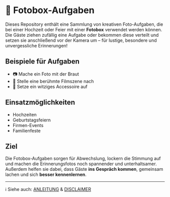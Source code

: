 # 📸 Fotobox-Aufgaben  

Dieses Repository enthält eine Sammlung von kreativen Foto-Aufgaben, die bei einer Hochzeit oder Feier mit einer **Fotobox** verwendet werden können. Die Gäste ziehen zufällig eine Aufgabe oder bekommen diese verteilt und setzen sie anschließend vor der Kamera um – für lustige, besondere und unvergessliche Erinnerungen!  

## Beispiele für Aufgaben  
- 📷 Mache ein Foto mit der Braut  
- 👯 Stelle eine berühmte Filmszene nach  
- 🎩 Setze ein witziges Accessoire auf  

## Einsatzmöglichkeiten  
- Hochzeiten  
- Geburtstagsfeiern  
- Firmen-Events  
- Familienfeste  

## Ziel  
Die Fotobox-Aufgaben sorgen für Abwechslung, lockern die Stimmung auf und machen die Erinnerungsfotos noch spannender und unterhaltsamer.  
Außerdem helfen sie dabei, dass Gäste **ins Gespräch kommen**, gemeinsam lachen und sich **besser kennenlernen**.  


---

ℹ️ Siehe auch: [ANLEITUNG](ANLEITUNG.md) & [DISCLAIMER](DISCLAIMER.md)  